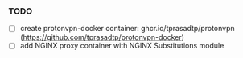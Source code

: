 ### TODO

- [ ] create protonvpn-docker container: ghcr.io/tprasadtp/protonvpn (https://github.com/tprasadtp/protonvpn-docker)
- [ ] add NGINX proxy container with NGINX Substitutions module
